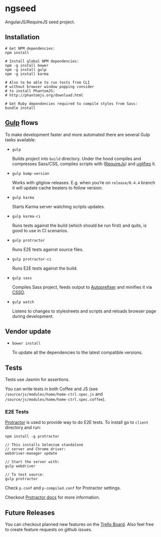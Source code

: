 ngseed
======

AngularJS/RequireJS seed project.

Installation
------------

    # Get NPM dependencies:
    npm install

    # Install global NPM dependencies:
    npm -g install bower
    npm -g install gulp
    npm -g install karma

    # Also to be able to run tests from CLI
    # without browser window popping consider
    # to install PhantomJS:
    # http://phantomjs.org/download.html

    # Get Ruby dependencies required to compile styles from Sass:
    bundle install

[Gulp](http://gulpjs.com/) flows
----------

To make development faster and more automated there are several Gulp tasks available:

* `gulp`

  Builds project into `build` directory. Under the hood compiles and compresses Sass/CSS, compiles scripts
  with ([RequireJs](http://requirejs.org/)) and [uglifies](http://lisperator.net/uglifyjs/) it.

* `gulp bump-version`

  Works with gitglow releases.
  E.g. when you’re on `release/0.4.4` branch it will update cache beaters to follow version.

* `gulp karma`

  Starts Karma server watching scripts updates.

* `gulp karma-ci`

  Runs tests against the build (which should be run first) and quits, is good to use in CI scenarios.

* `gulp protractor`

  Runs E2E tests against source files.

* `gulp protractor-ci`

  Runs E2E tests against the build.

* `gulp sass`

  Compiles Sass project, feeds output to [Autoprefixer](https://github.com/ai/autoprefixer) and minifies it via
  [CSSO](https://github.com/css/csso).

* `gulp watch`

  Listens to changes to stylesheets and scripts and reloads browser page during development.

Vendor update
-------------

* `bower install`

  To update all the dependencies to the latest compatible versions.

## Tests

Tests use Jasmin for assertions.

You can write tests in both Coffee and JS
(see `/source/js/modules/home/home-ctrl.spec.js` and `/source/js/modules/home/home-ctrl.spec.coffee`).

### E2E Tests

[Protractor](https://github.com/angular/protractor) is used to provide way to do E2E tests. To install go to `client`
directory and run:

    npm install -g protractor

    // This installs Selenium standalone
    // server and Chrome driver:
    webdriver-manager update

    // Start the server with:
    gulp webdriver

    // To test source:
    gulp protractor

Check `p.conf` and `p-compiled.conf` for Protractor settings.

Checkout [Protractor docs](https://github.com/angular/protractor/blob/master/docs/) for more information.

## Future Releases

You can checkout planned new features on the [Trello Board](https://trello.com/b/XXevXg3l/ngseed).
Also feel free to create feature requests on github issues.
